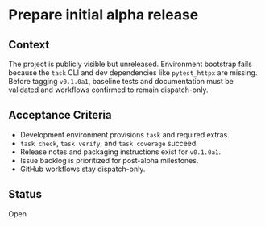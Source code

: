 # Prepare initial alpha release

## Context
The project is publicly visible but unreleased. Environment bootstrap fails
because the `task` CLI and dev dependencies like `pytest_httpx` are missing.
Before tagging `v0.1.0a1`, baseline tests and documentation must be
validated and workflows confirmed to remain dispatch-only.

## Acceptance Criteria
- Development environment provisions `task` and required extras.
- `task check`, `task verify`, and `task coverage` succeed.
- Release notes and packaging instructions exist for `v0.1.0a1`.
- Issue backlog is prioritized for post-alpha milestones.
- GitHub workflows stay dispatch-only.

## Status
Open
